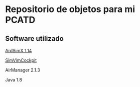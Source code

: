 # Repositorio de objetos para mi PCATD

## Software utilizado
[ArdSimX 1.14](https://simvim.com/archive/ardsimx.html/)

[SimVimCockpit](https://simvim.com/index.html/)

AirManager 2.1.3

Java 1.8

